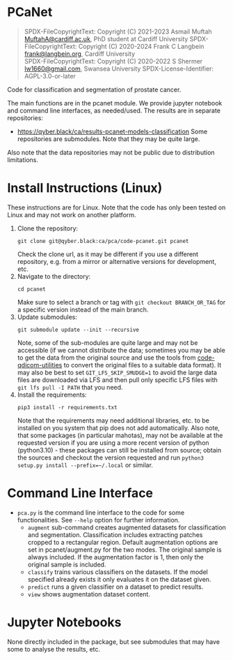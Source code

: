 # PCaNet

> SPDX-FileCopyrightText: Copyright (C) 2021-2023 Asmail Muftah <MuftahA@cardiff.ac.uk>, PhD student at Cardiff University
> SPDX-FileCopyrightText: Copyright (C) 2020-2024 Frank C Langbein <frank@langbein.org>, Cardiff University  
> SPDX-FileCopyrightText: Copyright (C) 2020-2022 S Shermer <lw1660@gmail.com>, Swansea University
> SPDX-License-Identifier: AGPL-3.0-or-later

Code for classification and segmentation of prostate cancer.

The main functions are in the pcanet module. We provide jupyter notebook and
command line interfaces, as needed/used. The results are in separate repositories:
  * https://qyber.black/ca/results-pcanet-models-classification
Some repositories are submodules. Note that they may be quite large.

Also note that the data repositories may not be public due to distribution limitations.

# Install Instructions (Linux)

These instructions are for Linux. Note that the code has only been tested on
Linux and may not work on another platform.

1. Clone the repository:
   ```
   git clone git@qyber.black:ca/pca/code-pcanet.git pcanet
   ```
   Check the clone url, as it may be different if you use a different
   repository, e.g. from a mirror or alternative versions for development, etc.
2. Navigate to the directory:
   ```
   cd pcanet
   ```
   Make sure to select a branch or tag with `git checkout BRANCH_OR_TAG` for a
   specific version instead of the main branch.
3. Update submodules:
   ```
   git submodule update --init --recursive
   ```
   Note, some of the sub-modules are quite large and may not be accessible (if
   we cannot distribute the data; sometimes you may be able to get the data
   from the original source and use the tools from 
   [code-qdicom-utilities](https://qyber.black/ca/code-qdicom-utilities)
   to convert the original files to a suitable data format). It may also be
   best to set `GIT_LFS_SKIP_SMUDGE=1` to avoid the large data files are 
   downloaded via LFS and then pull only specific LFS files with
   `git lfs pull -I PATH` that you need.
4. Install the requirements:
   ```
   pip3 install -r requirements.txt
   ```
   Note that the requirements may need additional libraries, etc. to be
   installed on you system that pip does not add automatically. Also note,
   that some packages (in particular mahotas), may not be available at
   the requested version if you are using a more recent version of python
   (python3.10) - these packages can still be installed from source; obtain
   the sources and checkout the version requested and run `python3
   setup.py install --prefix=~/.local` or similar.

# Command Line Interface

* `pca.py` is the command line interface to the code for some functionalities. See
  `--help` option for further information.
  * `augment` sub-command creates augmented datasets for classification and segmentation.
    Classification includes extracting patches cropped to a rectangular region.
    Default augmentation options are set in pcanet/augment.py for the two modes. The
    original sample is always included. If the augmentation factor is 1, then only the
    original sample is included.
  * `classify` trains various classifiers on the datasets. If the model specified already
     exists it only evaluates it on the dataset given.
  * `predict` runs a given classifier on a dataset to predict results.
  * `view` shows augmentation dataset content.

# Jupyter Notebooks

None directly included in the package, but see submodules that may have some to analyse
the results, etc.
